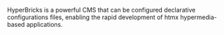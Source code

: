  HyperBricks is a powerful CMS that can be configured declarative configurations files, enabling the rapid development of htmx hypermedia-based applications.